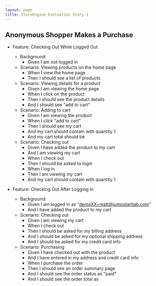 ```yaml
---
layout: page
title: StoreEngine Evaluation Story 1
---
```


## Anonymous Shopper Makes a Purchase

* Feature: Checking Out While Logged Out
    * Background:
        * Given I am not logged in
    * Scenario: Viewing products on the home page
        * When I view the home page
        * Then I should see a list of products
    * Scenario: Viewing details for a product
        * Given I am viewing the home page
        * When I click on the product <product name>
        * Then I should see the product details
        * And I should see "add to cart"
    * Scenario: Adding to cart
        * Given I am viewing the product <product name>
        * When I click "add to cart"
        * Then I should see my cart
        * And my cart should contain <product name> with quantity 1
        * And my cart total should be <dollar amount>
    * Scenario: Checking out
        * Given I have added the product <product name> to my cart
        * And I am viewing my cart
        * When I check out
        * Then I should be asked to login
        * When I log in
        * Then I am viewing my cart
        * And my cart should contain <product name> with quantity 1

* Feature: Checking Out After Logging In
    * Background:
        * Given I am logged in as "demoXX+matt@jumpstartlab.com"
        * And I have added the product <product name> to my cart
    * Scenario: Checking out
        * Given I am viewing my cart
        * When I check out
        * Then I should be asked for my billing address
        * And I should be asked for my optional shipping address
        * And I should be asked for my credit card info
    * Scenario: Purchasing
        * Given I have checked out with the product <product name>
        * And I have entered in my address and credit card info
        * When I purchase the order
        * Then I should see an order summary page
        * And I should see the order status as "paid"
        * And I should see the order total as <dollar amount>
